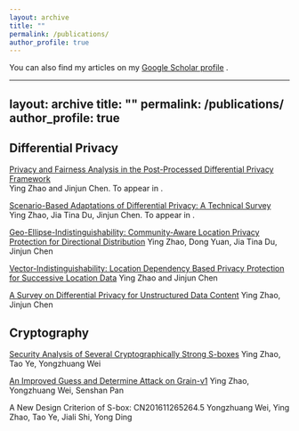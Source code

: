 ```yaml
---
layout: archive
title: ""
permalink: /publications/
author_profile: true
---
```

You can also find my articles on my [Google Scholar profile](https://scholar.google.com/citations?user=6e-e6Q4AAAAJ&hl=zh-CN) .




---
layout: archive
title: ""
permalink: /publications/
author_profile: true
---

## Differential Privacy 

[Privacy and Fairness Analysis in the Post-Processed Differential Privacy Framework]( )  
Ying Zhao and Jinjun Chen. To appear in .


[Scenario-Based Adaptations of Differential Privacy: A Technical Survey]( )  
Ying Zhao, Jia Tina Du, Jinjun Chen. To appear in .

[Geo-Ellipse-Indistinguishability: Community-Aware Location Privacy Protection for Directional Distribution](https://ieeexplore.ieee.org/document/9833273)
Ying Zhao, Dong Yuan, Jia Tina Du,  Jinjun Chen

[Vector-Indistinguishability: Location Dependency Based Privacy Protection for Successive Location Data](https://ieeexplore.ieee.org/document/10016678)
Ying Zhao and Jinjun Chen

[A Survey on Differential Privacy for Unstructured Data Content](https://dl.acm.org/doi/abs/10.1145/3490237)
Ying Zhao, Jinjun Chen


## Cryptography

[Security Analysis of Several Cryptographically Strong S-boxes](http://www.joca.cn/EN/abstract/abstract20997.shtml)
Ying Zhao, Tao Ye, Yongzhuang Wei

[An Improved Guess and Determine Attack on Grain-v1](http://www.cqvip.com/qk/94740a/201703/672731895.html)
Ying Zhao, Yongzhuang Wei, Senshan Pan

A New Design Criterion of S-box: CN201611265264.5
Yongzhuang Wei, Ying Zhao, Tao Ye, Jiali Shi, Yong Ding
